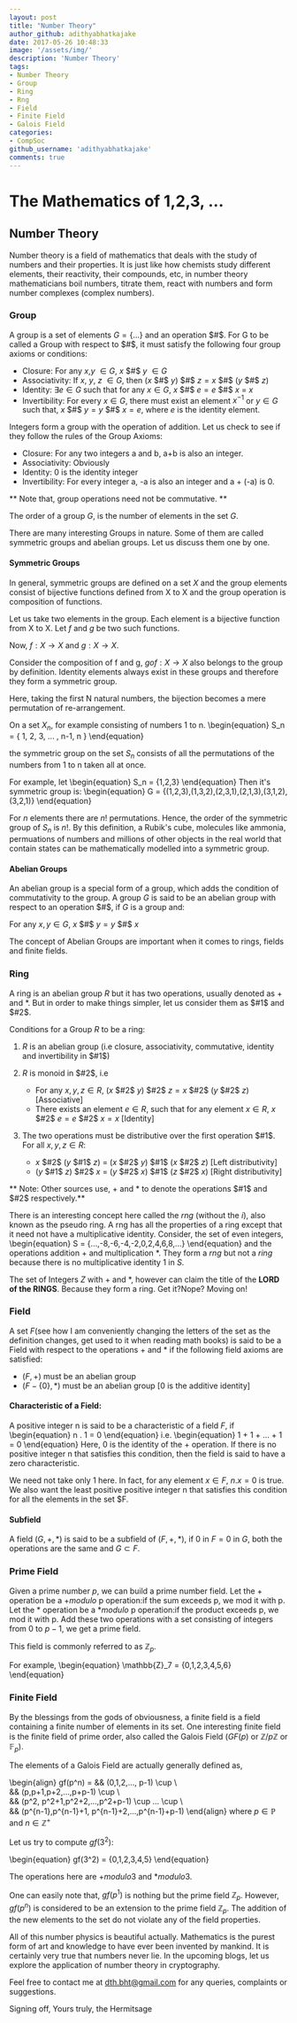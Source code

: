 ```yaml
---
layout: post
title: "Number Theory"
author_github: adithyabhatkajake
date: 2017-05-26 10:48:33
image: '/assets/img/'
description: 'Number Theory'
tags:
- Number Theory
- Group
- Ring
- Rng
- Field
- Finite Field
- Galois Field
categories:
- CompSoc
github_username: 'adithyabhatkajake'
comments: true
---
```

 

# The Mathematics of 1,2,3, ...

## Number Theory

Number theory is a field of mathematics that deals with the study of numbers and their properties. It is just like how chemists study different elements, their reactivity, their compounds, etc, in number theory mathematicians boil numbers, titrate them, react with numbers and form number complexes (complex numbers).

### Group

A group is a set of elements $G = \{...\}$ and an operation $#$. For G to be called a Group with respect to $#$, it must satisfy the following four group axioms or conditions:
- Closure: For any $x$,$y$ $\in G$, $x$ $#$ $y$ $\in G$
- Associativity: If $x$, $y$, $z$ $\in G$, then ($x$ $#$ $y$) $#$ $z = x$ $#$ ($y$ $#$ $z$)
- Identity: $\exists e \in G$ such that for any $x \in G$,  $x$ $#$ $e = e$ $#$ $x$ = $x$ 
- Invertibility: For every $x \in G$, there must exist an element $x^{-1}$ or $y \in G$ such that, $x$ $#$ $y = y$ $#$ $x = e$, where $e$ is the identity element.

Integers form a group with the operation of addition. Let us check to see if they follow the rules of the Group Axioms:
- Closure: For any two integers a and b, a+b is also an integer.
- Associativity: Obviously
- Identity: 0 is the identity integer
- Invertibility: For every integer a, -a is also an integer and a + (-a) is 0.

** Note that, group operations need not be commutative. **

The order of a group $G$, is the number of elements in the set $G$.

There are many interesting Groups in nature. Some of them are called symmetric groups and abelian groups. Let us discuss them one by one.


#### Symmetric Groups

In general, symmetric groups are defined on a set $X$ and the group elements consist of bijective functions defined from X to X and the group operation is composition of functions. 

Let us take two elements in the group. Each element is a bijective function from X to X. Let $f$ and $g$ be two such functions.

Now, $f:X\rightarrow X$ and $g:X \rightarrow X$.

Consider the composition of f and g, $g o f:X \rightarrow X$ also belongs to the group by definition.
Identity elements always exist in these groups and therefore they form a symmetric group.

Here, taking the first N natural numbers, the bijection becomes a mere permutation of re-arrangement.

On a set $X_n$, for example consisting of numbers 1 to n.
\begin{equation}
S_n = { 1, 2, 3, ... , n-1, n }
\end{equation}

the symmetric group on the set $S_n$ consists of all the permutations of the numbers from 1 to n taken all at once. 

For example, let
\begin{equation}
S_n = {1,2,3}
\end{equation}
Then it's symmetric group is:
\begin{equation}
G = {(1,2,3),(1,3,2),(2,3,1),(2,1,3),(3,1,2),(3,2,1)}
\end{equation}

For $n$ elements there are $n!$ permutations. Hence, the order of the symmetric group of $S_n$ is $n!$.
By this definition, a Rubik's cube, molecules like ammonia, permuations of numbers and millions of other objects in the real world that contain states can be mathematically modelled into a symmetric group.

#### Abelian Groups

An abelian group is a special form of a group, which adds the condition of commutativity to the group. A group $G$ is said to be an abelian group with respect to an operation $#$, if $G$ is a group and:

For any $x,y\in G$, $x$ $#$ $y = y$ $#$ $x$

The concept of Abelian Groups are important when it comes to rings, fields and finite fields. 

### Ring

A ring is an abelian group $R$ but it has two operations, usually denoted as $+$ and $*$. But in order to make things simpler, let us consider them as $#1$ and $#2$.

Conditions for a Group $R$ to be a ring:
1. $R$ is an abelian group (i.e closure, associativity, commutative, identity and invertibility in $#1$)
2. $R$ is monoid in $#2$, i.e
    + For any $x,y,z\in R$, ($x$ $#2$ $y$) $#2$ $z = x$ $#2$ ($y$ $#2$ $z$) [Associative]
    + There exists an element $e \in R$, such that for any element $x \in R$, $x$ $#2$ $e = e$ $#2$ $x = x$ [Identity]

3. The two operations must be distributive over the first operation $#1$. For all $x,y,z \in R$:
    + $x$ $#2$ ($y$ $#1$ $z$) = ($x$ $#2$ $y$) $#1$ ($x$ $#2$ $z$) [Left distributivity]
    + ($y$ $#1$ $z$) $#2$ $x$ = ($y$ $#2$ $x$) $#1$ ($z$ $#2$ $x$) [Right distributivity]
    
** Note: Other sources use, $+$ and $*$ to denote the operations $#1$ and $#2$ respectively.**


There is an interesting concept here called the *rng* (without the $i$), also known as the pseudo ring.
A rng has all the properties of a ring except that it need not have a multiplicative identity.
Consider, the set of even integers,
\begin{equation}
S = {...,-8,-6,-4,-2,0,2,4,6,8,...}
\end{equation}
and the operations addition $+$ and multiplication $*$. They form a $rng$ but not a $ring$ because there is no multiplicative identity $1$ in $S$.

The set of Integers $Z$ with $+$ and $*$, however can claim the title of the **LORD of the RINGS**. Because they form a ring. Get it?Nope? Moving on!

### Field

A set $F$(see how I am conveniently changing the letters of the set as the definition changes, get used to it when reading math books) is said to be a Field with respect to the operations $+$ and $*$ if the following field axioms are satisfied:
- ($F,+$) must be an abelian group
- ($F-\{0\},*$) must be an abelian group [0 is the additive identity]

#### Characteristic of a Field:
A positive integer n is said to be a characteristic of a field $F$, if
\begin{equation}
n . 1 = 0
\end{equation}
i.e.
\begin{equation}
1 + 1 + ... + 1 = 0 
\end{equation}
Here, 0 is the identity of the $+$ operation. If there is no positive integer n that satisfies this condition, then the field is said to have a zero characteristic.

We need not take only 1 here. In fact, for any element $x \in F$, $n.x = 0$ is true. We also want the least positive positive integer n that satisfies this condition for all the elements in the set $F.

#### Subfield

A field ($G,+,*$) is said to be a subfield of ($F,+,*$), if $0$ in $F = 0$ in $G$, both the operations are the same and $G\subset F$.

### Prime Field

Given a prime number $p$, we can build a prime number field.
Let the $+$ operation be a $+modulo$ p operation:if the sum exceeds p, we mod it with p.
Let the $*$ operation be a $*modulo$ p operation:if the product exceeds p, we mod it with p.
Add these two operations with a set consisting of integers from $0$ to $p-1$, we get a prime field.

This field is commonly referred to as $\mathbb{Z}_p$.

For example, 
\begin{equation}
\mathbb{Z}_7 = \{0,1,2,3,4,5,6\}
\end{equation}

### Finite Field

By the blessings from the gods of obviousness, a finite field is a field containing a finite number of elements in its set. One interesting finite field is the finite field of prime order, also called the Galois Field ($GF(p)$ or $\mathbb{Z}/p\mathbb{Z}$ or $\mathbb{F}_{p}$). 

The elements of a Galois Field are actually generally defined as,

\begin{align}
    gf(p^n) = && (0,1,2,..., p-1) \cup \\\
               && (p,p+1,p+2,...,p+p-1) \cup \\\
               && (p^2, p^2+1,p^2+2,...,p^2+p-1) \cup ... \cup \\\
               && (p^{n-1},p^{n-1}+1, p^{n-1}+2,...,p^{n-1}+p-1)
\end{align}
where $p \in \mathbb{P}$ and $n \in \mathbb{Z}^{+}$

Let us try to compute $gf(3^2)$:

\begin{equation}
gf(3^2) = \{0,1,2,3,4,5\}
\end{equation}

The operations here are $+modulo3$ and $*modulo3$.

One can easily note that, $gf(p^1)$ is nothing but the prime field $\mathbb{Z}_p$. However, $gf(p^n)$ is considered to be an extension to the prime field $\mathbb{Z}_p$. The addition of the new elements to the set do not violate any of the field properties.

All of this number physics is beautiful actually. Mathematics is the purest form of art and knowledge to have ever been invented by mankind. It is certainly very true that numbers never lie. In the upcoming blogs, let us explore the application of number theory in cryptography.

Feel free to contact me at dth.bht@gmail.com for any queries, complaints or suggestions.

Signing off, Yours truly, the Hermitsage

